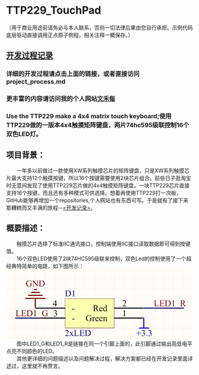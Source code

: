 # TTP229_TouchPad
（用于商业用途前请务必与本人联系，否则一切法律后果由您自行承担。示例代码底层驱动直接调用正点原子例程，相关注释一概保存。）</br>
## [开发过程记录](https://github.com/bandianxuediao/TTP229_TouchPad/blob/master/project_process.md)<br/>
### 详细的开发过程请点击上面的链接，或者直接访问project_process.md<br/>
### 更丰富的内容请访问我的个人网站[文禾每](http://www.wenhemei.com)<br/>
### Use the TTP229 make a 4x4 matrix touch keyboard;使用TTP229做的一版本4x4触摸矩阵键盘，两片74hc595级联控制16个双色LED灯。<br/>
## 项目背景：</br>
　　一年多以前做过一款使用XW系列触摸芯片的矩阵键盘，只是XW系列触摸芯片最大支持12个触摸按键，所以16个按键需要使用2块芯片组合。前些日子逛淘宝时无意间发现了使用TTP229芯片做的4x4触摸矩阵键盘，一块TTP229芯片直接支持16个按键，而且还有多种模式可供选择。想着再使用TTP229打一次板，GitHub能够再增加一个repositories,个人网站也有东西可写。于是就有了接下来那糟糕而又丰满的旅程--[<开发记录>](https://github.com/bandianxuediao/TTP229_TouchPad/blob/master/project_process.md)。<br/>

## 概要描述：</br>
　　触摸芯片选择了标准IIC通讯接口，控制端使用IIC接口读取数据即可得到按键值。</br>
　　16个双色LED使用了2块74HC595级联来控制，双色Led的控制使用了一个超经典特简单的电路，如下图所示：
![一个引脚控制2个led](https://github.com/bandianxuediao/TTP229_TouchPad/blob/master/DOC/Photos/OnePinTwoLED.jpg)</br>
　　图中LED1_G和LED1_R是链接在同一个引脚上面的，此引脚通过输出高低电平点亮不同颜色的LED。</br>
　　其他更详细的问题描述以及问题解决过程，解决方案都已经在开发记录里面详述过，这里就不再赘言。</br>
